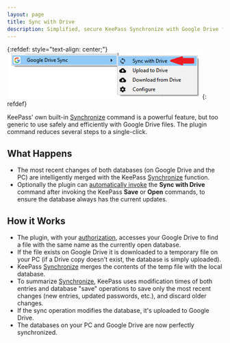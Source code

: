 ```yaml
---
layout: page
title: Sync with Drive
description: Simplified, secure KeePass Synchronize with Google Drive files.
---
```


{:refdef: style="text-align: center;"}
![The Synchronize Command](../assets/img/sync.png)
{: refdef}

KeePass' own built-in [Synchronize](https://keepass.info/help/v2/sync.html) 
command is a powerful feature, but too generic to use safely and
efficiently with Google Drive files.  The plugin command reduces
several steps to a single-click.

## What Happens
* The most recent changes of both databases (on Google Drive and the PC)
are intelligently merged with the KeePass [Synchronize](https://keepass.info/help/v2/sync.html)
function.
* Optionally the plugin can [automatically invoke](./autosync) the
**Sync with Drive** command after invoking the KeePass **Save** or
**Open** commands, to ensure the database always has the current updates.


## How it Works
* The plugin, with your [authorization](../misc/authorization), accesses your Google Drive to find a file with the same name as the currently open database.
* If the file exists on Google Drive it is downloaded to a temporary file on
your PC (if a Drive copy doesn't exist, the database is simply uploaded).
* KeePass [Synchronize](https://keepass.info/help/v2/sync.html) merges the
contents of the temp file with the local database.
* To summarize [Synchronize](https://keepass.info/help/v2/sync.html), KeePass
uses modification times of both entries and database "save" operations to
save only the most recent changes (new entries, updated passwords, etc.), and
discard older changes.
* If the sync operation modifies the database, it's uploaded to Google Drive.
* The databases on your PC and Google Drive are now perfectly synchronized.